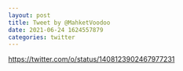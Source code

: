 ```yaml
--- 
layout: post 
title: Tweet by @MahketVoodoo 
date: 2021-06-24 1624557879 
categories: twitter 
--- 
```

https://twitter.com/o/status/1408123902467977231